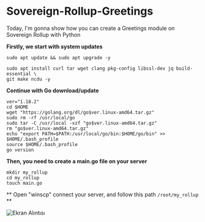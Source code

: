 # Sovereign-Rollup-Greetings
Today, I'm gonna show how you can create a Greetings module on Sovereign Rollup with Python

**Firstly, we start with system updates**

```
sudo apt update && sudo apt upgrade -y

sudo apt install curl tar wget clang pkg-config libssl-dev jq build-essential \
git make ncdu -y
```

**Continue with Go download/update**

```
ver="1.18.2"
cd $HOME
wget "https://golang.org/dl/go$ver.linux-amd64.tar.gz"
sudo rm -rf /usr/local/go
sudo tar -C /usr/local -xzf "go$ver.linux-amd64.tar.gz"
rm "go$ver.linux-amd64.tar.gz"
echo "export PATH=$PATH:/usr/local/go/bin:$HOME/go/bin" >> $HOME/.bash_profile
source $HOME/.bash_profile
go version
```


**Then, you need to create a main.go file on your server**

```
mkdir my_rollup
cd my_rollup
touch main.go
``` 

** Open "winscp" connect your server, and follow this path <code>/root/my_rollup</code> **

![Ekran Alıntısı](https://user-images.githubusercontent.com/102254553/235294272-0c32678e-e5ad-4f7f-875a-de148b97808a.PNG)
